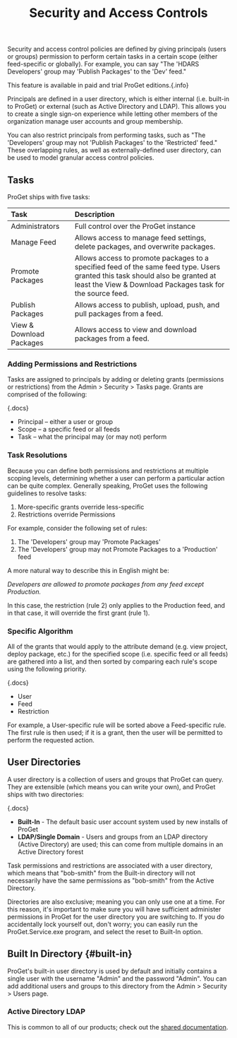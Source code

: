 ﻿---
title: Security and Access Controls
sequence: 200
keywords: proget, packages, chocolatey
---

Security and access control policies are defined by giving principals (users or groups) permission to perform certain tasks in a certain scope (either feed-specific or globally). For example, you can say "The 'HDARS Developers' group may 'Publish Packages' to the 'Dev' feed."

This feature is available in paid and trial ProGet editions.{.info}

Principals are defined in a user directory, which is either internal (i.e. built-in to ProGet) or external (such as Active Directory and LDAP). This allows you to create a single sign-on experience while letting other members of the organization manage user accounts and group membership.

You can also restrict principals from performing tasks, such as "The 'Developers' group may not 'Publish Packages' to the 'Restricted' feed." These overlapping rules, as well as externally-defined user directory, can be used to model granular access control policies.

## Tasks

ProGet ships with five tasks:

|Task | Description |
| :------------- | :------------- |
Administrators	     | Full control over the ProGet instance     |
|Manage Feed       |Allows access to manage feed settings, delete packages, and overwrite packages.   |
|Promote Packages	 |Allows access to promote packages to a specified feed of the same feed type. Users granted this task should also be granted at least the View & Download Packages task for the source feed.|
|Publish Packages  |Allows access to publish, upload, push, and pull packages from a feed.|
|View & Download Packages |Allows access to view and download packages from a feed.|




### Adding Permissions and Restrictions

Tasks are assigned to principals by adding or deleting grants (permissions or restrictions) from the Admin > Security > Tasks page. Grants are comprised of the following:

{.docs}
- Principal – either a user or group
- Scope – a specific feed or all feeds
- Task – what the principal may (or may not) perform

### Task Resolutions

Because you can define both permissions and restrictions at multiple scoping levels, determining whether a user can perform a particular action can be quite complex. Generally speaking, ProGet uses the following guidelines to resolve tasks:

1. More-specific grants override less-specific
2. Restrictions override Permissions

For example, consider the following set of rules:

1. The 'Developers' group may 'Promote Packages'
2. The 'Developers' group may not Promote Packages to a 'Production' feed

A more natural way to describe this in English might be:

*Developers are allowed to promote packages from any feed except Production.*

In this case, the restriction (rule 2) only applies to the Production feed, and in that case, it will override the first grant (rule 1).

### Specific Algorithm

All of the grants that would apply to the attribute demand (e.g. view project, deploy package, etc.) for the specified scope (i.e. specific feed or all feeds) are gathered into a list, and then sorted by comparing each rule's scope using the following priority.

{.docs}
- User
- Feed
- Restriction

For example, a User-specific rule will be sorted above a Feed-specific rule. The first rule is then used; if it is a grant, then the user will be permitted to perform the requested action.

## User Directories

A user directory is a collection of users and groups that ProGet can query. They are extensible (which means you can write your own), and ProGet ships with two directories:

{.docs}
- **Built-In** - The default basic user account system used by new installs of ProGet
- **LDAP/Single Domain** - Users and groups from an LDAP directory (Active Directory) are used; this can come from multiple domains in an Active Directory forest

Task permissions and restrictions are associated with a user directory, which means that "bob-smith" from the Built-in directory will not necessarily have the same permissions as "bob-smith" from the Active Directory.

Directories are also exclusive; meaning you can only use one at a time. For this reason, it's important to make sure you will have sufficient administer permissions in ProGet for the user directory you are switching to. If you do accidentally lock yourself out, don't worry; you can easily run the ProGet.Service.exe program, and select the reset to Built-In option.

## Built In Directory {#built-in}

ProGet's built-in user directory is used by default and initially contains a single user with the username "Admin" and the password "Admin". You can add additional users and groups to this directory from the Admin > Security > Users page.

### Active Directory LDAP

This is common to all of our products; check out the [shared documentation](/support/documentation/various/ldap/ldap-active-directory).
